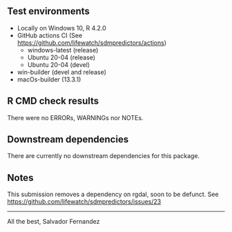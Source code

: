 ## Test environments
* Locally on Windows 10, R 4.2.0
* GitHub actions CI (See https://github.com/lifewatch/sdmpredictors/actions)
  * windows-latest (release)
  * Ubuntu 20-04 (release)
  * Ubuntu 20-04 (devel)
* win-builder (devel and release)
* macOs-builder (13.3.1)
 
## R CMD check results

There were no ERRORs, WARNINGs nor NOTEs. 

## Downstream dependencies

There are currently no downstream dependencies for this package.

## Notes
This submission removes a dependency on rgdal, soon to be defunct.
See https://github.com/lifewatch/sdmpredictors/issues/23

---

All the best,
Salvador Fernandez

